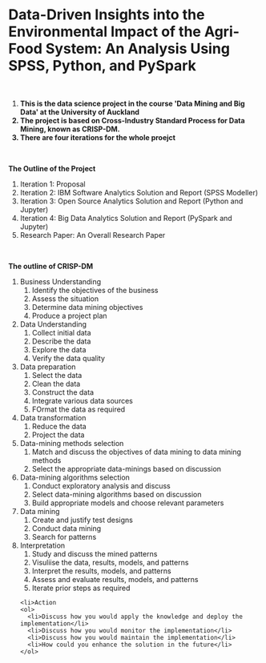 
# Data-Driven Insights into the Environmental Impact of the Agri-Food System: An Analysis Using SPSS, Python, and PySpark

<br>

<ol>
  
**<li>This is the data science project in the course 'Data Mining and Big Data' at the University of Auckland</li>**
**<li>The project is based on Cross-Industry Standard Process for Data Mining, known as CRISP-DM.</li>**
**<li>There are four iterations for the whole proejct</li>**

</ol>

<br>

**The Outline of the Project**
<ol>
  <li>Iteration 1: Proposal</li>
  <li>Iteration 2: IBM Software Analytics Solution and Report (SPSS Modeller)</li>
  <li>Iteration 3: Open Source Analytics Solution and Report (Python and Jupyter)</li>
  <li>Iteration 4: Big Data Analytics Solution and Report (PySpark and Jupyter)</li>
  <li>Research Paper: An Overall Research Paper</li>
</ol>

<br>

**The outline of CRISP-DM**
<ol>

  <li>Business Understanding
    <ol>
      <li>Identify the objectives of the business</li>
      <li>Assess the situation</li>
      <li>Determine data mining objectives</li>
      <li>Produce a project plan</li>
    </ol>
  </li>

  <li>Data Understanding
    <ol>
      <li>Collect initial data</li>
      <li>Describe the data</li>
      <li>Explore the data</li>
      <li>Verify the data quality</li>
    </ol>
  </li>

  <li>Data preparation
    <ol>
      <li>Select the data</li>
      <li>Clean the data</li>
      <li>Construct the data</li>
      <li>Integrate various data sources</li>
      <li>FOrmat the data as required</li>
    </ol>
  </li>

  <li>Data transformation
    <ol>
      <li>Reduce the data</li>
      <li>Project the data</li>
    </ol>
  </li>

  <li>Data-mining methods selection
    <ol>
      <li>Match and discuss the objectives of data mining to data mining methods</li>
      <li>Select the appropriate data-minings based on discussion</li>
    </ol>
  </li>

  <li>Data-mining algorithms selection
    <ol>
      <li>Conduct exploratory analysis and discuss</li>
      <li>Select data-mining algorithms based on discussion</li>
      <li>Build appropriate models and choose relevant parameters</li>
    </ol>
  </li>

  <li>Data mining
    <ol>
      <li>Create and justify test designs</li>
      <li>Conduct data mining</li>
      <li>Search for patterns</li>
    </ol>
  </li>

  <li>Interpretation
    <ol>
      <li>Study and discuss the mined patterns</li>
      <li>Visuliise the data, results, models, and patterns</li>
      <li>Interpret the results, models, and patterns</li>
      <li>Assess and evaluate results, models, and patterns</li>
      <li>Iterate prior steps as required</li>
    </ol>
  </li>

    <li>Action
    <ol>
      <li>Discuss how you would apply the knowledge and deploy the implementation</li>
      <li>Discuss how you would monitor the implementation</li>
      <li>Discuss how you would maintain the implementation</li>
      <li>How could you enhance the solution in the future</li>
    </ol>
  </li>
  
</ol>
